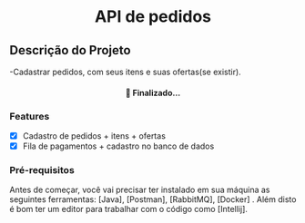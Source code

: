 <h1 align="center">API de pedidos</h1>

## Descrição do Projeto

-Cadastrar pedidos, com seus itens e suas ofertas(se existir).

<h4 align="center"> 
	🚀 Finalizado...
</h4>

### Features

- [x] Cadastro de pedidos + itens + ofertas
- [x] Fila de pagamentos + cadastro no banco de dados

### Pré-requisitos

Antes de começar, você vai precisar ter instalado em sua máquina as seguintes ferramentas:
[Java], [Postman], [RabbitMQ], [Docker]  . 
Além disto é bom ter um editor para trabalhar com o código como [Intellij].
